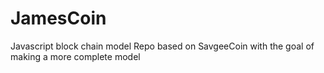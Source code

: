 # JamesCoin
Javascript block chain model
Repo based on SavgeeCoin with the goal of making a more complete model
